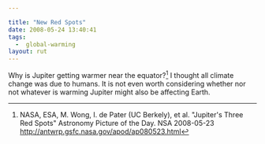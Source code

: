 ```yaml
---

title: "New Red Spots"
date: 2008-05-24 13:40:41
tags:
  -  global-warming
layout: rut
---
```


Why is Jupiter getting warmer near the equator?[^200805241] I thought all climate change was due to humans.  It is not even worth considering whether nor not whatever is warming Jupiter might also be affecting Earth. 


[^200805241]:  NASA, ESA, M. Wong, I. de Pater (UC Berkely), et al.  "Jupiter's Three Red Spots"  Astronomy Picture of the Day.  NSA  2008-05-23 <http://antwrp.gsfc.nasa.gov/apod/ap080523.html>

